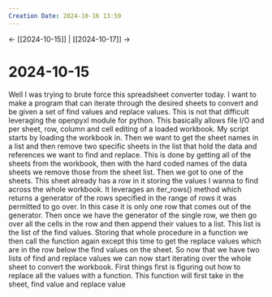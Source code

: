 ```yaml
---
Creation Date: 2024-10-16 13:59
---
```


<- [[2024-10-15]] | [[2024-10-17]]  ->

# 2024-10-15
Well I was trying to brute force this spreadsheet converter today. I want to make a program that can iterate through the desired sheets to convert and be given a set of find values and replace values. This is not that difficult leveraging the openpyxl module for python. This basically allows file I/O and per sheet, row, column and cell editing of a loaded workbook. My script starts by loading the workbook in. Then we want to get the sheet names in a list and then remove two specific sheets in the list that hold the data and references we want to find and replace. This is done by getting all of the sheets from the workbook, then with the hard coded names of the data sheets we remove those from the sheet list. Then we got to one of the sheets. This sheet already has a row in it storing the values I wanna to find across the whole workbook. It leverages an iter_rows() method which returns a generator of the rows specified in the range of rows it was permitted to go over. In this case it is only one row that comes out of the generator. Then once we have the generator of the single row, we then go over all the cells in the row and then append their values to a list. This list is the list of the find values. Storing that whole procedure in a function we then call the function again except this time to get the replace values which are in the row below the find values on the sheet. So now that we have two lists of find and replace values we can now start iterating over the whole sheet to convert the workbook. First things first is figuring out how to replace all the values with a function. This function will first take in the sheet, find value and replace value 